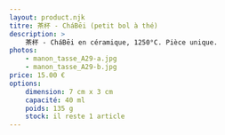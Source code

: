 ```yaml
---
layout: product.njk
titre: 茶杯 - CháBēi (petit bol à thé)
description: >
    茶杯 - CháBēi en céramique, 1250°C. Pièce unique.
photos:
    - manon_tasse_A29-a.jpg
    - manon_tasse_A29-b.jpg
price: 15.00 €
options:
    dimension: 7 cm x 3 cm
    capacité: 40 ml
    poids: 135 g
    stock: il reste 1 article
---
```



